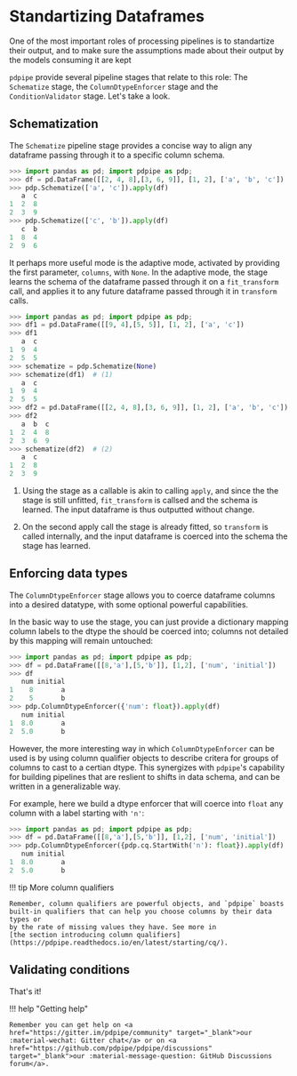 # Standartizing Dataframes 

One of the most important roles of processing pipelines is to standartize their
output, and to make sure the assumptions made about their output by the models
consuming it are kept

`pdpipe` provide several pipeline stages that relate to this role: The
`Schematize` stage, the `ColumnDtypeEnforcer` stage and the `ConditionValidator`
stage. Let's take a look.


## Schematization

The `Schematize` pipeline stage provides a concise way to align any dataframe
passing through it to a specific column schema.

```python
>>> import pandas as pd; import pdpipe as pdp;
>>> df = pd.DataFrame([[2, 4, 8],[3, 6, 9]], [1, 2], ['a', 'b', 'c'])
>>> pdp.Schematize(['a', 'c']).apply(df)
   a  c
1  2  8
2  3  9
>>> pdp.Schematize(['c', 'b']).apply(df)
   c  b
1  8  4
2  9  6
```

It perhaps more useful mode is the adaptive mode, activated by providing the
first parameter, `columns`, with `None`. In the adaptive mode, the stage learns
the schema of the dataframe passed through it on a `fit_transform` call, and
applies it to any future dataframe passed through it in `transform` calls.

```python
>>> import pandas as pd; import pdpipe as pdp;
>>> df1 = pd.DataFrame([[9, 4],[5, 5]], [1, 2], ['a', 'c'])
>>> df1
   a  c
1  9  4
2  5  5
>>> schematize = pdp.Schematize(None)
>>> schematize(df1)  # (1)
   a  c
1  9  4
2  5  5
>>> df2 = pd.DataFrame([[2, 4, 8],[3, 6, 9]], [1, 2], ['a', 'b', 'c'])
>>> df2
   a  b  c
1  2  4  8
2  3  6  9
>>> schematize(df2)  # (2)
   a  c
1  2  8
2  3  9
```

1. Using the stage as a callable is akin to calling `apply`, and since the
   the stage is still unfitted, `fit_transform` is callsed and the schema is
   learned. The input dataframe is thus outputted without change.

2. On the second apply call the stage is already fitted, so `transform` is
   called internally, and the input dataframe is coerced into the schema the
   stage has learned.


## Enforcing data types

The `ColumnDtypeEnforcer` stage allows you to coerce dataframe columns into a
desired datatype, with some optional powerful capabilities.

In the basic way to use the stage, you can just provide a dictionary mapping
column labels to the dtype the should be coerced into; columns not detailed by
this mapping will remain untouched:

```python
>>> import pandas as pd; import pdpipe as pdp;
>>> df = pd.DataFrame([[8,'a'],[5,'b']], [1,2], ['num', 'initial'])
>>> df
   num initial
1    8       a
2    5       b
>>> pdp.ColumnDtypeEnforcer({'num': float}).apply(df)
   num initial
1  8.0       a
2  5.0       b
```

However, the more interesting way in which `ColumnDtypeEnforcer` can be used is
by using column qualifier objects to describe critera for groups of columns to
cast to a certian dtype. This synergizes with `pdpipe`'s capability for building
pipelines that are reslient to shifts in data schema, and can be written in a 
generalizable way.

For example, here we build a dtype enforcer that will coerce into `float` any
column with a label starting with `'n'`:

```python
>>> import pandas as pd; import pdpipe as pdp;
>>> df = pd.DataFrame([[8,'a'],[5,'b']], [1,2], ['num', 'initial'])
>>> pdp.ColumnDtypeEnforcer({pdp.cq.StartWith('n'): float}).apply(df)
   num initial
1  8.0       a
2  5.0       b
```

!!! tip More column qualifiers

    Remember, column qualifiers are powerful objects, and `pdpipe` boasts
    built-in qualifiers that can help you choose columns by their data types or
    by the rate of missing values they have. See more in 
    [the section introducing column qualifiers](https://pdpipe.readthedocs.io/en/latest/starting/cq/).

## Validating conditions


That's it!

!!! help "Getting help"

    Remember you can get help on <a href="https://gitter.im/pdpipe/community" target="_blank">our :material-wechat: Gitter chat</a> or on <a href="https://github.com/pdpipe/pdpipe/discussions" target="_blank">our :material-message-question: GitHub Discussions forum</a>.
